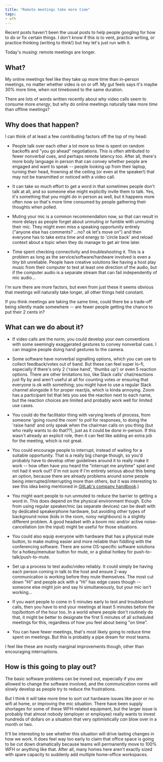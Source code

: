 ```yaml
---
title: "Remote meetings take more time"
tags:
- wfh
---
```


Recent posts haven't been the usual posts to help people googling for how to do or fix certain things.
I don't know if this is to vent, practice writing, or practice thinking (writing to think!) but hey let's just run with it.

Today's musing: remote meetings are longer.

## What?

My online meetings feel like they take up more time than in-person meetings, no matter whether video is on or off.
My gut feels says it's maybe 30% more time, when not timeboxed to the same duration.

There are lots of words written recently about why video calls seem to consume more _energy_, but why do online meetings naturally take more _time_ than offline meetings?

## Why does that happen?

I can think of at least a few contributing factors off the top of my head:

- People talk over each other a lot more so time is spent on random backoffs and "you go ahead" negotiations.
This is often attributed to fewer nonverbal cues, and perhaps remote latency too.
After all, there's more body language in person that can convey whether people are engaged and want to speak -- people looking up from their laptop, turning their head, frowning at the ceiling (or even at the speaker!) that may not be transmitted or noticed with a video call.

- It can take so much effort to get a word in that sometimes people don't talk at all, and so someone else might explicitly invite them to talk.
Yes, it's something that you might do in person as well, but it happens more often now so that's more time consumed by people gathering their thoughts when polled.

- Muting your mic is a common recommendation now, so that can result in more delays as people forget about unmuting or fumble with unmuting their mic.
They might even miss a speaking opportunity entirely ("anyone else has comments? ...no? ok let's move on") and then everyone has to take extra time and energy to 'circle back' and reload context about a topic when they do manage to get air time later.

- Time spent checking connectivity and troubleshooting it.
This is a problem as long as the service/software/hardware involved is even a _tiny_ bit unreliable.
People have creative solutions like having a host play music from their computer to test at least one direction of the audio, but if the computer audio is a separate stream that can fail independently of mic audio...

I'm sure there are more factors, but even from just these it seems obvious that meetings will naturally take longer, all other things held constant.

If you think meetings are taking the same time, could there be a trade-off being silently made somewhere -- are fewer people getting the chance to put their 2 cents in?

## What can we do about it?

- If video calls are the norm, you could develop your own conventions with some seemingly exaggerated gestures to convey nonverbal cues.
I can imagine people doing hand gestures to the camera.

- Some software have nonverbal signalling options, which you can use to collect feedback/votes out of band.
But these can feel super lo-fi, especially if there's only 2 ('raise hand', 'thumbs up') or even 5 reaction options.
There are other limitations too, like Slack calls' chat/reactions just fly by and aren't useful at all for counting votes or ensuring that everyone is ok with something; you might have to use a regular Slack channel alongside it for proper reactjis, which is kinda annoying.
Zoom has a participant list that lets you see the reaction next to each name, but the reaction choices are limited and probably work well for limited use cases.

- You could do the facilitator thing with varying levels of process, from someone 'going round the room' to poll for responses, to doing the 'raise hand' and only speak when the chairman calls on you thing (but who really wants to do that??), just as it could be done in-person.
If this wasn't already an explicit role, then it can feel like adding an extra job for the meeting, which is not great.

- You could encourage people to interrupt, instead of waiting for a suitable opportunity.
That is a really big change though, so you'd probably have to develop other guidelines around it to really make it work -- how often have you heard the "interrupt me anytime" spiel and not had it work out?
(I'm not sure if I'm entirely serious about this being an option, because there are already problems around some people being interrupted/interrupting more than others, but it was interesting to see this idea being mentioned in [GitLab's company handbook](https://about.gitlab.com/company/culture/all-remote/meetings/#its-ok-to-look-away).)

- You might want people to run unmuted to reduce the barrier to getting a word in.
This does depend on the physical environment though.
Echo from using regular speaker/mic (as separate devices) can be dealt with by dedicated speakerphone hardware, but avoiding other types of background noise (kids in the room, noisy neighbours) is a slightly different problem.
A good headset with a boom mic and/or active noise-cancellation (on the input) might be useful for those situations.

- You could also equip everyone with hardware that has a physical mute button, to make muting easier and more reliable than fiddling with the conferencing software.
There are some OS-specific software solutions for a hotkey/menubar button for mute, or a global hotkey for push-to-talk/push-to-mute.

- Set up a process to test audio/video reliably.
It could simply be having each person coming in talk to the host and ensure 2-way communication is working before they mute themselves.
The most cut down "Hi" and people ack with a "Hi" has edge cases though -- someone else might join and say hi simultaneously, but your mic isn't working...

- If you want people to come in 5 minutes early to test and troubleshoot calls, then you have to end your meetings at least 5 minutes before the top/bottom of the hour too.
In a world where people don't routinely do that, it might be better to designate the first 5 minutes of all scheduled meetings for this, regardless of how you feel about being "on time".

- You can have fewer meetings, that's most likely going to reduce time spent on meetings. But this is probably a pipe dream for most teams.

I feel like these are mostly marginal improvements though, other than encouraging interruptions.

## How is this going to play out?

The basic software problems can be ironed out, especially if you _are_ allowed to change the software involved, and the communication norms will slowly develop as people try to reduce the frustrations.

But I think it will take more time to sort out hardware issues like poor or no wifi at home, or improving the mic situation. There have been supply shortages for some of these WFH-related equipment, but the larger issue is probably that almost nobody (employer or employee) really wants to invest hundreds of dollars on a situation that very optimistically _can_ blow over in a month or two.

It'll be interesting to see whether this situation will drive lasting changes in how we work.
It does feel way too early to claim that office space is going to be cut down dramatically because teams will permanently move to 100% WFH or anything like that.
After all, many homes here aren't exactly sized with spare capacity to suddenly add multiple home-office workspaces.